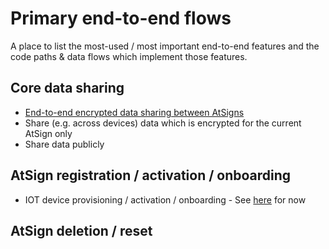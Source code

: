 # Primary end-to-end flows
A place to list the most-used / most important end-to-end features and the code paths & data flows
which implement those features.

## Core data sharing
* [End-to-end encrypted data sharing between AtSigns](https://github.com/atsign-foundation/at_mono/blob/gkc_diagrams/diagrams/e2ee_share_alice_bob.md)
* Share (e.g. across devices) data which is encrypted for the current AtSign only
* Share data publicly

## AtSign registration / activation / onboarding
* IOT device provisioning / activation / onboarding - 
See [here](https://github.com/atsign-company/gary-snippets/blob/main/diagrams/iot_provisioning-integration.md) for now

## AtSign deletion / reset